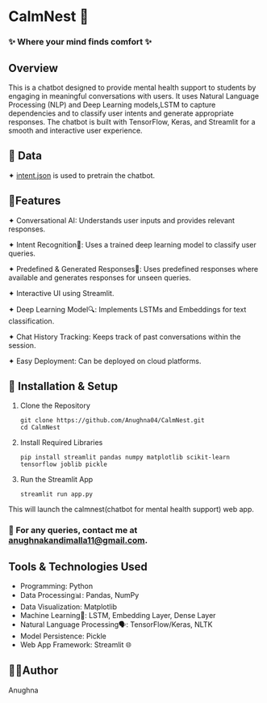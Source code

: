 #  **CalmNest 🤍** 
### ✨ Where your mind finds comfort ✨
## Overview 

This is a chatbot designed to provide mental health support to students by engaging in meaningful conversations with users. It uses Natural Language Processing (NLP) and Deep Learning models,LSTM to capture dependencies and to classify user intents and generate appropriate responses. The chatbot is built with TensorFlow, Keras, and Streamlit for a smooth and interactive user experience.

## 📂 Data

✦ [intent.json](intent.json) is used to pretrain the chatbot.

## 📌Features

✦ Conversational AI: Understands user inputs and provides relevant responses.

✦ Intent Recognition🎯: Uses a trained deep learning model to classify user queries.

✦ Predefined & Generated Responses📝: Uses predefined responses where available and generates responses for unseen queries.

✦ Interactive UI using Streamlit.

✦ Deep Learning Model🔍: Implements LSTMs and Embeddings for text classification.

✦ Chat History Tracking: Keeps track of past conversations within the session.

✦ Easy Deployment: Can be deployed on cloud platforms.
      
## 🔧 Installation & Setup

1. Clone the Repository

       git clone https://github.com/Anughna04/CalmNest.git
       cd CalmNest

2. Install Required Libraries

       pip install streamlit pandas numpy matplotlib scikit-learn tensorflow joblib pickle

3. Run the Streamlit App

       streamlit run app.py

This will launch the calmnest(chatbot for mental health support) web app.

### 📧 For any queries, contact me at [anughnakandimalla11@gmail.com](anughnakandimalla11@gmail.com).

## Tools & Technologies Used
-  Programming: Python
-  Data Processing📊: Pandas, NumPy
-  Data Visualization: Matplotlib
-  Machine Learning🤖: LSTM, Embedding Layer, Dense Layer
-  Natural Language Processing🗣️: TensorFlow/Keras, NLTK
-  Model Persistence: Pickle
-  Web App Framework: Streamlit 🌐


## 👩‍💻Author

Anughna
